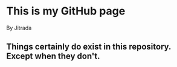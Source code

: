 # This is my GitHub page
By Jitrada

## Things certainly do exist in this repository. Except when they don't.